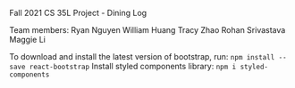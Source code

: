 Fall 2021 CS 35L Project - Dining Log

Team members:
Ryan Nguyen
William Huang
Tracy Zhao
Rohan Srivastava
Maggie Li

To download and install the latest version of bootstrap, run: ```npm install --save react-bootstrap```
Install styled components library: ```npm i styled-components```
